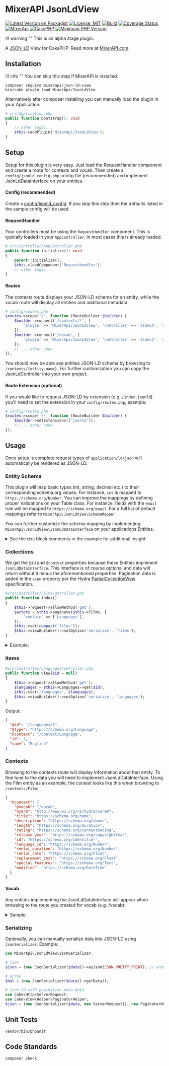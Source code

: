 # MixerAPI JsonLdView

[![Latest Version on Packagist](https://img.shields.io/packagist/v/mixerapi/json-ld-view.svg?style=flat-square)](https://packagist.org/packages/mixerapi/json-ld-view)
[![License: MIT](https://img.shields.io/badge/License-MIT-green.svg)](LICENSE.txt)
[![Build](https://github.com/mixerapi/json-ld-view/workflows/Build/badge.svg?branch=master)](https://github.com/mixerapi/mixerapi-dev/actions?query=workflow%3ABuild)
[![Coverage Status](https://coveralls.io/repos/github/mixerapi/json-ld-view/badge.svg?branch=master)](https://coveralls.io/github/mixerapi/json-ld-view?branch=master)
[![MixerApi](https://mixerapi.com/assets/img/mixer-api-red.svg)](https://mixerapi.com)
[![CakePHP](https://img.shields.io/badge/cakephp-%3E%3D%204.0-red?logo=cakephp)](https://book.cakephp.org/4/en/index.html)
[![Minimum PHP Version](https://img.shields.io/badge/php-%3E%3D%207.2-8892BF.svg?logo=php)](https://php.net/)

!!! warning ""
    This is an alpha stage plugin.

A [JSON-LD](https://json-ld.org/) View for CakePHP. Read more at [MixerAPI.com](https://mixerapi.com).

## Installation

!!! info ""
    You can skip this step if MixerAPI is installed.

```console
composer require mixerapi/json-ld-view
bin/cake plugin load MixerApi/JsonLdView
```

Alternatively after composer installing you can manually load the plugin in your Application:

```php
# src/Application.php
public function bootstrap(): void
{
    // other logic...
    $this->addPlugin('MixerApi/JsonLdView');
}
```

## Setup

Setup for this plugin is very easy. Just load the RequestHandler component and create a route for contexts and
vocab. Then create a `config/jsonld_config.php` config file (recommended) and implement JsonLdDataInterface on your
entities.

#### Config (recommended)

Create a [config/jsonld_config](assets/jsonld_config.php). If you skip this step then the defaults listed in the
sample config will be used.

#### RequestHandler

Your controllers must be using the `RequestHandler` component. This is typically loaded in your `AppController`. In
most cases this is already loaded.

```php
# src/Controller/AppController.php
public function initialize(): void
{
    parent::initialize();
    $this->loadComponent('RequestHandler');
    // other logic...
}
```

#### Routes

The contexts route displays your JSON-LD schema for an entity, while the vocab route will display all entities and
additional metadata.

```php
# config/routes.php
$routes->scope('/', function (RouteBuilder $builder) {
    $builder->connect('/contexts/*', [
        'plugin' => 'MixerApi/JsonLdView', 'controller' => 'JsonLd', 'action' => 'contexts'
    ]);
    $builder->connect('/vocab', [
        'plugin' => 'MixerApi/JsonLdView', 'controller' => 'JsonLd', 'action' => 'vocab'
    ]);
    // ... other code
});
```

You should now be able see entities JSON-LD schema by browsing to `/contexts/{entity-name}`. For further customization
you can copy the JsonLdController into your own project.

#### Route Extension (optional)

If you would like to request JSON-LD by extension (e.g. `/index.jsonld`) you'll need to set the extension in your
`config/routes.php`, example:

```php
# config/routes.php
$routes->scope('/', function (RouteBuilder $builder) {
    $builder->setExtensions(['jsonld']);
    // ... other code
});
```

## Usage

Once setup is complete request types of `application/ld+json` will automatically be rendered as JSON-LD.

### Entity Schema

This plugin will map basic types (int, string, decimal etc.) to their corresponding schema.org values. For instance,
`int` is mapped to `https://schema.org/Number`. You can improve the mappings by defining proper Validations on your
Table class. For instance, fields with the `email` rule will be mapped to `https://schema.org/email`. For a full list
of default mappings refer to `MixerApi\JsonLdView\SchemaMapper`.

You can further customize the schema mapping by implementing `MixerApi\JsonLdView\JsonLdDataInterface` on your
applications Entities.

<details><summary>See the doc block comments in the example for additional insight:</summary>
  <p>

```php
# App/Model/Entity/Film.php
class Film extends Entity implements JsonLdDataInterface
{
    // ...other code

    /**
     * This is the context URL that you defined in your routes during Setup. This is used to browse the schema
     * definitions and appears as `@context` when displaying collection or item results
     *
     * @return string
     */
    public function getJsonLdContext(): string
    {
        return '/contexts/Film';
    }

    /**
     * This is the Entities schema description and appears as `@type` when displaying collection or item results
     *
     * @return string
     */
    public function getJsonLdType(): string
    {
        return 'https://schema.org/movie';
    }

    /**
     * This is the Entities URL and appears as `@id` when displaying collection or item results
     *
     * @param EntityInterface $entity
     * @return string
     */
    public function getJsonLdIdentifier(EntityInterface $entity): string
    {
        return '/films/' . $entity->get('id');
    }

    /**
     * You can define custom schemas here. These definitions take precedence and will appear when browsing to the
     * entities context URL. You can simply return an empty array if you don't care to define a schema.
     *
     * @return \MixerApi\JsonLdView\JsonLdSchema[]
     */
    public function getJsonLdSchemas(): array
    {
        return [
            (new JsonLdSchema())->setProperty('title')->setSchemaUrl('https://schema.org/name')->setDescription('optional'),
            (new JsonLdSchema())->setProperty('description')->setSchemaUrl('https://schema.org/about'),
            (new JsonLdSchema())->setProperty('length')->setSchemaUrl('https://schema.org/duration'),
            (new JsonLdSchema())->setProperty('rating')->setSchemaUrl('https://schema.org/contentRating'),
            (new JsonLdSchema())->setProperty('release_year')->setSchemaUrl('https://schema.org/copyrightYear'),
        ];
    }
}
```
</p>
</details>

### Collections

We get the `@id` and `@context` properties because these Entities implement `JsonLdDataInterface`. This interface is
of course optional and data will return without it minus the aforementioned properties. Pagination data is added in
the `view` property per the Hydra [PartialCollectionView](https://www.w3.org/community/hydra/wiki/Pagination)
 specification.

```php
#src/Controller/FilmsController.php
public function index()
{
    $this->request->allowMethod('get');
    $actors = $this->paginate($this->Films, [
        'contain' => ['Languages'],
    ]);
    $this->set(compact('films'));
    $this->viewBuilder()->setOption('serialize', 'films');
}
```

<details><summary>Example:</summary>
  <p>

```json
{
  "@context": "/context/Film",
  "@id": "/films",
  "@type": "Collection",
  "pageItems": 20,
  "totalItems": 1,
  "view": {
    "@id": "/films",
    "@type": "PartialCollectionView",
    "next": "/films?page=2",
    "prev": "",
    "first": "",
    "last": "/films?page=50"
  },
  "member": [
    {
      "id": 1,
      "title": "ACADEMY DINOSAUR",
      "description": "A Epic Drama of a Feminist And a Mad Scientist who must Battle a Teacher in The Canadian Rockies",
      "modified": "2006-02-15T05:03:42+00:00",
      "language": {
        "id": 1,
        "name": "English",
        "@id": "/languages/1",
        "@type": "https://schema.org/Language",
        "@context": "/context/Language"
      },
      "@id": "/films/1",
      "@type": "https://schema.org/Movie",
      "@context": "/context/Film"
    }
  ]
}
```
</p>
</details>

### Items

```php
#src/Controller/LanguagesController.php
public function view($id = null)
{
    $this->request->allowMethod('get');
    $languages = $this->Languages->get($id);
    $this->set('languages', $languages);
    $this->viewBuilder()->setOption('serialize', 'languages');
}
```

Output:

```json
{
  "@id": "/languages/1",
  "@type": "https://schema.org/Language",
  "@context": "/context/Language",
  "id": 1,
  "name": "English"
}
```

### Contexts

Browsing to the contexts route will display information about that entity. To fine tune to the data you will need to
implement JsonLdDataInterface. Using the Film entity as an example, the context looks like this when browsing to
`/contexts/Film`:

```json
{
  "@context": {
    "@vocab": "/vocab",
    "hydra": "http://www.w3.org/ns/hydra/core#",
    "title": "https://schema.org/name",
    "description": "https://schema.org/about",
    "length": "https://schema.org/duration",
    "rating": "https://schema.org/contentRating",
    "release_year": "https://schema.org/copyrightYear",
    "id": "https://schema.org/identifier",
    "language_id": "https://schema.org/Number",
    "rental_duration": "https://schema.org/Number",
    "rental_rate": "https://schema.org/Float",
    "replacement_cost": "https://schema.org/Float",
    "special_features": "https://schema.org/Text",
    "modified": "https://schema.org/DateTime"
  }
}
```

#### Vocab

Any entities implementing the JsonLdDataInterface will appear when browsing to the route you created for vocab
(e.g. /vocab):

<details><summary>Sample:</summary>
  <p>

```json

{
    "@contexts": {
        "@vocab": "/vocab",
        "rdf": "http://www.w3.org/1999/02/22-rdf-syntax-ns#",
        "rdfs": "http://www.w3.org/2000/01/rdf-schema#",
        "xmls": "http://www.w3.org/2001/XMLSchema#",
        "owl": "http://www.w3.org/2002/07/owl#",
        "schema": "http://schema.org"
    },
    "@id": "/vocab",
    "@type": "ApiDocumentation",
    "title": "API Documentation",
    "description": "",
    "supportedClass": [
        {
            "@id": "https://schema.org/Language",
            "@type": "Class",
            "title": "Language",
            "supportedProperty": [
                {
                    "@type": "supportedProperty",
                    "property": {
                        "@id": "https://schema.org/name",
                        "@type": "rdf:Property",
                        "rdfs:label": "name",
                        "domain": "https://schema.org/Language",
                        "range": "xmls:char"
                    },
                    "title": "name",
                    "required": false,
                    "readable": true,
                    "writeable": true,
                    "description": ""
                }
            ]
        }
        // ...and other items
    ]
}
```
</p>
</details>

### Serializing

Optionally, you can manually serialize data into JSON-LD using `JsonSerializer`. Example:

```php
use MixerApi\JsonLdView\JsonSerializer;

# json
$json = (new JsonSerializer($data))->asJson(JSON_PRETTY_PRINT); // argument is optional

# array
$hal = (new JsonSerializer($data))->getData();

# json-ld with pagination meta data
use Cake\Http\ServerRequest;
use Cake\View\Helper\PaginatorHelper;
$json = (new JsonSerializer($data, new ServerRequest(), new PaginatorHelper()))->asJson();
```

## Unit Tests

```console
vendor/bin/phpunit
```

## Code Standards

```console
composer check
```
